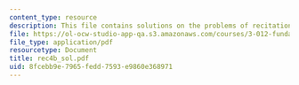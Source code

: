 ```yaml
---
content_type: resource
description: This file contains solutions on the problems of recitation 4.
file: https://ol-ocw-studio-app-qa.s3.amazonaws.com/courses/3-012-fundamentals-of-materials-science-fall-2005/8fcebb9e7965fedd7593e9860e368971_rec4b_sol.pdf
file_type: application/pdf
resourcetype: Document
title: rec4b_sol.pdf
uid: 8fcebb9e-7965-fedd-7593-e9860e368971
---
```

